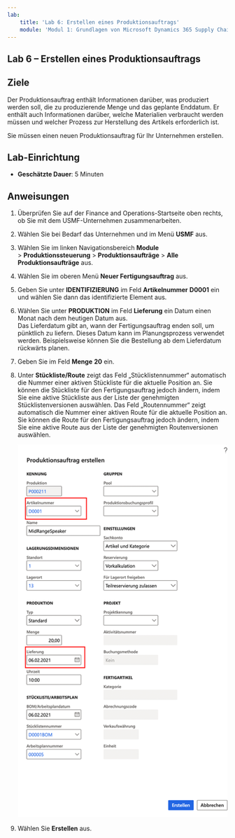 ```yaml
---
lab:
    title: 'Lab 6: Erstellen eines Produktionsauftrags'
    module: 'Modul 1: Grundlagen von Microsoft Dynamics 365 Supply Chain Management erlernen'
---
```


## Lab 6 – Erstellen eines Produktionsauftrags

## Ziele

Der Produktionsauftrag enthält Informationen darüber, was produziert werden soll, die zu produzierende Menge und das geplante Enddatum. Er enthält auch Informationen darüber, welche Materialien verbraucht werden müssen und welcher Prozess zur Herstellung des Artikels erforderlich ist.

Sie müssen einen neuen Produktionsauftrag für Ihr Unternehmen erstellen.

## Lab-Einrichtung

   - **Geschätzte Dauer**: 5 Minuten

## Anweisungen

1. Überprüfen Sie auf der Finance and Operations-Startseite oben rechts, ob Sie mit dem USMF-Unternehmen zusammenarbeiten.

1. Wählen Sie bei Bedarf das Unternehmen und im Menü **USMF** aus.

1. Wählen Sie im linken Navigationsbereich **Module** > **Produktionssteuerung** > **Produktionsaufträge** > **Alle Produktionsaufträge** aus.

1. Wählen Sie im oberen Menü **Neuer Fertigungsauftrag** aus.

1. Geben Sie unter **IDENTIFIZIERUNG** im Feld **Artikelnummer** **D0001** ein und wählen Sie dann das identifizierte Element aus.

1. Wählen Sie unter **PRODUKTION** im Feld **Lieferung** ein Datum einen Monat nach dem heutigen Datum aus.  
    Das Lieferdatum gibt an, wann der Fertigungsauftrag enden soll, um pünktlich zu liefern. Dieses Datum kann im Planungsprozess verwendet werden. Beispielsweise können Sie die Bestellung ab dem Lieferdatum rückwärts planen.

1. Geben Sie im Feld **Menge** **20** ein.

1. Unter **Stückliste/Route** zeigt das Feld „Stücklistennummer“ automatisch die Nummer einer aktiven Stückliste für die aktuelle Position an. Sie können die Stückliste für den Fertigungsauftrag jedoch ändern, indem Sie eine aktive Stückliste aus der Liste der genehmigten Stücklistenversionen auswählen. Das Feld „Routennummer“ zeigt automatisch die Nummer einer aktiven Route für die aktuelle Position an. Sie können die Route für den Fertigungsauftrag jedoch ändern, indem Sie eine aktive Route aus der Liste der genehmigten Routenversionen auswählen.

    ![Bildschirmbild mit der vollständigen Anzeige des Bereichs „Produktionsauftrag erstellen“](./media/lp1-m4-new-production-order-pane.png)

1. Wählen Sie **Erstellen** aus.
